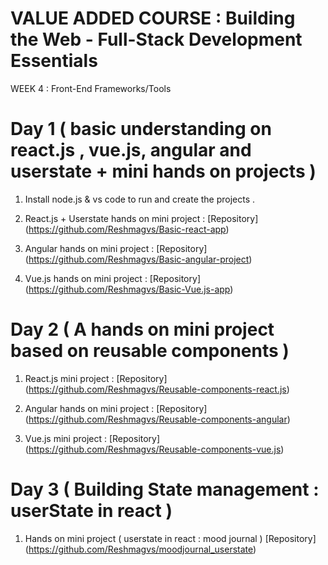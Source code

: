 # VALUE ADDED COURSE : Building the Web - Full-Stack Development Essentials
WEEK 4 : Front-End Frameworks/Tools
# Day 1 ( basic understanding on react.js , vue.js, angular and userstate + mini hands on projects )

1. Install node.js & vs code to run and create the projects .

2. React.js + Userstate hands on mini project :
   [Repository] (https://github.com/Reshmagvs/Basic-react-app)
   
3. Angular hands on mini project :
   [Repository] (https://github.com/Reshmagvs/Basic-angular-project)

4. Vue.js hands on mini project :
   [Repository] (https://github.com/Reshmagvs/Basic-Vue.js-app)

# Day 2 ( A hands on mini project based on reusable components )

1. React.js mini project :
   [Repository] (https://github.com/Reshmagvs/Reusable-components-react.js)
   
3. Angular hands on mini project :
   [Repository] (https://github.com/Reshmagvs/Reusable-components-angular)

4. Vue.js mini project :
   [Repository] (https://github.com/Reshmagvs/Reusable-components-vue.js)

   
# Day 3 ( Building State management : userState in react )

1. Hands on mini project ( userstate in react : mood journal )
   [Repository] (https://github.com/Reshmagvs/moodjournal_userstate)
